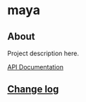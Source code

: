# maya

## About

Project description here.

[API Documentation](docs/source/api.md)

## [Change log](CHANGELOG.md)
